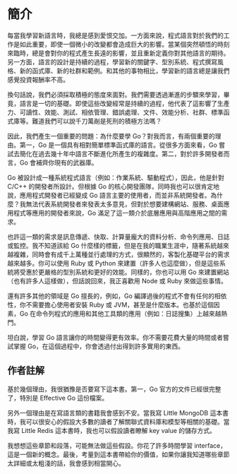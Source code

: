 # 簡介

每當我學習新語言時，我總是感到愛恨交加。一方面來說，程式語言對於我們的工作是如此重要，即使一個微小的改變都會造成巨大的影響。當某個突然頓悟的時刻來臨時，總是會對你的程式產生長遠的影響，並且重新定義你對其他語言的期待。另一方面，語言的設計是持續的過程，學習新的關鍵字、型別系統、程式撰寫風格、新的函式庫、新的社群和範例。和其他的事物相比，學習新的語言總是讓我們感覺投資報酬率不高。

換句話說，我們必須採取積極的態度來面對。我們需要透過漸進的步驟來學習，畢竟，語言是一切的基礎。即使這些改變經常是持續的過程，他代表了這影響了生產力、可讀性、效能、測試、相依管理、錯誤處理、文件、效能分析、社群、標準函式庫等。難道我們可以說千刀萬剮是死刑的積極方法嗎？

因此，我們產生一個重要的問題：為什麼要學 Go？對我而言，有兩個重要的理由。第一，Go 是一個具有相對簡單標準函式庫的語言。從很多方面來看，Go 嘗試去簡化在過去幾十年中語言不斷進化所產生的複雜度。第二，對於許多開發者而言，Go 會補齊你現有的武器庫。

Go 被設計成一種系統程式語言（例如：作業系統、驅動程式），因此，他是針對 C/C++ 的開發者所設計。但根據 Go 的核心開發團隊，同時我也可以很肯定地說，應用程式開發者已經變成 Go 語言主要的使用者，而並非系統開發者。為什麼？我無法代表系統開發者來發表太多意見，但對於想要建構網站、服務、桌面應用程式等應用的開發者來說，Go 滿足了這一類介於底層應用與高階應用之間的需求。

也許這一類的需求是訊息傳遞、快取、計算量龐大的資料分析、命令列應用、日誌或監控。我不知道該給 Go 什麼樣的標籤，但是在我的職業生涯中，隨著系統越來越複雜，同時會有成千上萬種並行處理的方式，很顯然的，客製化基礎平台的需求越來越多。你可以使用 Ruby 或 Python 來建置（許多人也這麼做），但是這些系統將受惠於更嚴格的型別系統和更好的效能。同樣的，你也可以用 Go 來建置網站（也有許多人這樣做），但話說回來，我正喜歡用 Node 或 Ruby 來做這些事情。

還有許多其他的領域是 Go 擅長的，例如，Go 編譯過後的程式不會有任何的相依性，你不需要擔心使用者安裝 Ruby 或 JVM，甚至是什麼版本。也基於這個因素，Go 在命令列程式的應用和其他工具類的應用（例如：日誌搜集）上越來越熱門。

坦白說，學習 Go 語言讓你的時間變得更有效率。你不需要花費大量的時間或者嘗試掌握 Go，在這個過程中，你會透過付出得到許多實用的東西。

## 作者註解

基於幾個理由，我很猶豫是否要寫下這本書。第一，Go 官方的文件已經很完整了，特別是 Effective Go 這份檔案。

另外一個理由是在寫語言類的書籍我會感到不安。當我寫 Little MongoDB 這本書時，我可以很安心的假設大多數的讀者了解關聯式資料庫和模型等相關的基礎。當我寫 Little Redis 這本書時，我也可以假設讀者瞭解 key value 的儲存方式。

我想想這些章節和段落，可能無法做這些假設。你花了許多時間學習 interface，這是一個新的概念。最後，考量到這本書帶給你的價值，如果你讓我知道哪些章節太詳細或太粗淺的話，我會感到相當開心。
